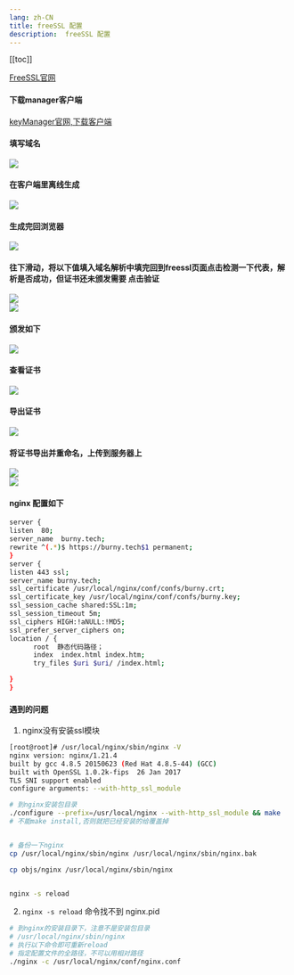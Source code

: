 ```yaml
---
lang: zh-CN
title: freeSSL 配置
description:  freeSSL 配置
---
```

[[toc]]

[FreeSSL官网]( https://freessl.cn/)

#### 下载manager客户端
[keyManager官网,下载客户端](https://keymanager.org/)


#### 填写域名
![](/images/system/freeSSL/0001.png)
#### 在客户端里离线生成
![](/images/system/freeSSL/0002.png)
#### 生成完回浏览器
![](/images/system/freeSSL/0003.png)
#### 往下滑动，将以下值填入域名解析中填完回到freessl页面点击检测一下代表，解析是否成功，但证书还未颁发需要 点击验证
![](/images/system/freeSSL/0004.png)  
![](/images/system/freeSSL/0010.png)    
#### 颁发如下
![](/images/system/freeSSL/0005.png)  
#### 查看证书
![](/images/system/freeSSL/0006.png)  
#### 导出证书
![](/images/system/freeSSL/0007.png)  
#### 将证书导出并重命名，上传到服务器上
![](/images/system/freeSSL/0008.png)  
![](/images/system/freeSSL/0009.png)  

#### nginx 配置如下

```sh
server {
listen  80;
server_name  burny.tech;
rewrite ^(.*)$ https://burny.tech$1 permanent; 
}
server {
listen 443 ssl;
server_name burny.tech;
ssl_certificate /usr/local/nginx/conf/confs/burny.crt;                          
ssl_certificate_key /usr/local/nginx/conf/confs/burny.key;
ssl_session_cache shared:SSL:1m;
ssl_session_timeout 5m;
ssl_ciphers HIGH:!aNULL:!MD5;
ssl_prefer_server_ciphers on;
location / {
      root  静态代码路径；
      index  index.html index.htm;
      try_files $uri $uri/ /index.html;

}
}
```


#### 遇到的问题
1. nginx没有安装ssl模块

```sh
[root@root]# /usr/local/nginx/sbin/nginx -V
nginx version: nginx/1.21.4
built by gcc 4.8.5 20150623 (Red Hat 4.8.5-44) (GCC)
built with OpenSSL 1.0.2k-fips  26 Jan 2017
TLS SNI support enabled
configure arguments: --with-http_ssl_module

# 到nginx安装包目录
./configure --prefix=/usr/local/nginx --with-http_ssl_module && make
# 不能make install,否则就把已经安装的给覆盖掉


# 备份一下nginx
cp /usr/local/nginx/sbin/nginx /usr/local/nginx/sbin/nginx.bak

cp objs/nginx /usr/local/nginx/sbin/nginx


nginx -s reload


```

2. ``nginx -s reload`` 命令找不到 nginx.pid

```sh
# 到nginx的安装目录下，注意不是安装包目录
# /usr/local/nginx/sbin/nginx
# 执行以下命令即可重新reload 
# 指定配置文件的全路径，不可以用相对路径
./nginx -c /usr/local/nginx/conf/nginx.conf

```